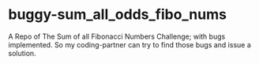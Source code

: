 # buggy-sum_all_odds_fibo_nums
A Repo of The Sum of all Fibonacci Numbers Challenge; with bugs implemented. So my coding-partner can try to find those bugs and issue a solution.
